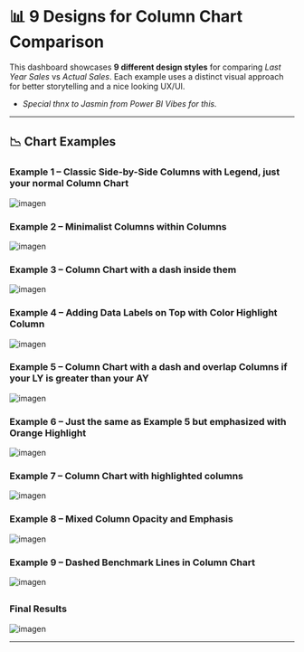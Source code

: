 
 # 📊 9 Designs for Column Chart Comparison  

This dashboard showcases **9 different design styles** for comparing *Last Year Sales* vs *Actual Sales*. Each example uses a distinct visual approach for better storytelling and a nice looking UX/UI.

- *Special thnx to Jasmin from Power BI Vibes for this.*
---

## 📉 Chart Examples

### **Example 1 – Classic Side-by-Side Columns with Legend, just your normal Column Chart**
![imagen](https://github.com/user-attachments/assets/76250dd7-43d4-4d88-86f4-ec32d0d9e15e)


### **Example 2 – Minimalist Columns within Columns**
![imagen](https://github.com/user-attachments/assets/6dcc1a3d-beb0-4dd2-8671-f5969182cfa8)


### **Example 3 – Column Chart with a dash inside them**
![imagen](https://github.com/user-attachments/assets/74e84e60-5368-46fb-aca0-8f3d3ef6099b)


### **Example 4 – Adding Data Labels on Top with Color Highlight Column**
![imagen](https://github.com/user-attachments/assets/454fbb73-2057-4f17-a810-7d0e7f4b0c49)


### **Example 5 – Column Chart with a dash and overlap Columns if your LY is greater than your AY**
![imagen](https://github.com/user-attachments/assets/11afe739-d69a-47a0-890d-de08fce1f1b1)


### **Example 6 – Just the same as Example 5 but emphasized with Orange Highlight**
![imagen](https://github.com/user-attachments/assets/d7ec3d3c-f44d-4519-8edd-b5d51f420c86)


### **Example 7 – Column Chart with highlighted columns**
![imagen](https://github.com/user-attachments/assets/05c185a7-4886-43f7-9829-073eb6339ee3)


### **Example 8 – Mixed Column Opacity and Emphasis**
![imagen](https://github.com/user-attachments/assets/16e126e8-c5cd-42a0-8250-10b73656c933)


### **Example 9 – Dashed Benchmark Lines in Column Chart**
![imagen](https://github.com/user-attachments/assets/72f0d3ee-9632-4352-a751-52e902b13f43)

## 

### **Final Results**
![imagen](https://github.com/user-attachments/assets/691d1f98-7df4-4aee-9450-64052fb11960)

---


